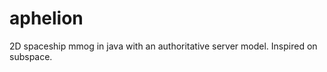 aphelion
========

2D spaceship mmog in java with an authoritative server model. Inspired on subspace.
